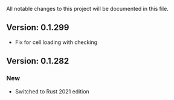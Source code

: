 All notable changes to this project will be documented in this file.

## Version: 0.1.299

- Fix for cell loading with checking

## Version: 0.1.282

### New

- Switched to Rust 2021 edition
